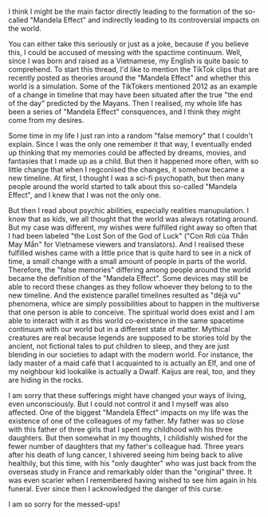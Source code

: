I think I might be the main factor directly leading to the formation of the so-called "Mandela Effect" and indirectly leading to its controversial impacts on the world.

You can either take this seriously or just as a joke, because if you believe this, I could be accused of messing with the spactime continuum. Well, since I was born and raised as a Vietnamese, my English is quite basic to comprehend. To start this thread, I'd like to mention the TikTok clips that are recently posted as theories around the "Mandela Effect" and whether this world is a simulation. Some of the TikTokers mentioned 2012 as an example of a change in timeline that may have been situated after the true "the end of the day" predicted by the Mayans. Then I realised, my whole life has been a series of "Mandela Effect" consquences, and I think they might come from my desires.

Some time in my life I just ran into a random "false memory" that I couldn't explain. Since I was the only one remember it that way, I eventually ended up thinking that my memories could be affected by dreams, movies, and fantasies that I made up as a child. But then it happened more often, with so little change that when I regconised the changes, it somehow became a new timeline. At first, I thought I was a sci-fi psychopath, but then many people around the world started to talk about this so-called "Mandela Effect", and I knew that I was not the only one. 

But then I read about psychic abilities, especially realities manupulation. I know that as kids, we all thought that the world was always rotating around. But my case was different, my wishes were fulfilled right away so often that I had been labeled "the Lost Son of the God of Luck" ("Con Rơi của Thần May Mắn" for Vietnamese viewers and translators). And I realised these fulfilled wishes came with a little price that is quite hard to see in a nick of time, a small change with a small amount of people in parts of the world. Therefore, the "false memories" differing among people around the world became the definition of the "Mandela Effect". Some devices may still be able to record these changes as they follow whoever they belong to to the new timeline. And the existence parallel timelines resulted as "déjà vu" phenomena, whice are simply possibilities about to happen in the multiverse that one person is able to conceive. The spiritual world does exist and I am able to interact with it as this world co-existence in the same spacetime continuum with our world but in a different state of matter. Mythical creatures are real because legends are supposed to be stories told by the ancient, not fictional tales to put children to sleep, and they are just blending in our societies to adapt with the modern world. For instance, the lady master of a maid café that I acquainted to is actually an Elf, and one of my neighbour kid lookalike is actually a Dwalf. Kaijus are real, too, and they are hiding in the rocks. 

I am sorry that these sufferings might have changed your ways of living, even unconsciously. But I could not control it and I myself was also affected. One of the biggest "Mandela Effect" impacts on my life was the existence of one of the colleagues of my father. My father was so close with this father of three girls that I spent my childhood with his three daughters. But then somewhat in my thoughts, I childishly wished for the fewer number of daughters that my father's colleague had. Three years after his death of lung cancer, I shivered seeing him being back to alive healthily, but this time, with his "only daughter" who was just back from the overseas study in France and remarkably older than the "original" three. It was even scarier when I remembered having wished to see him again in his funeral. Ever since then I acknowledged the danger of this curse.

I am so sorry for the messed-ups!